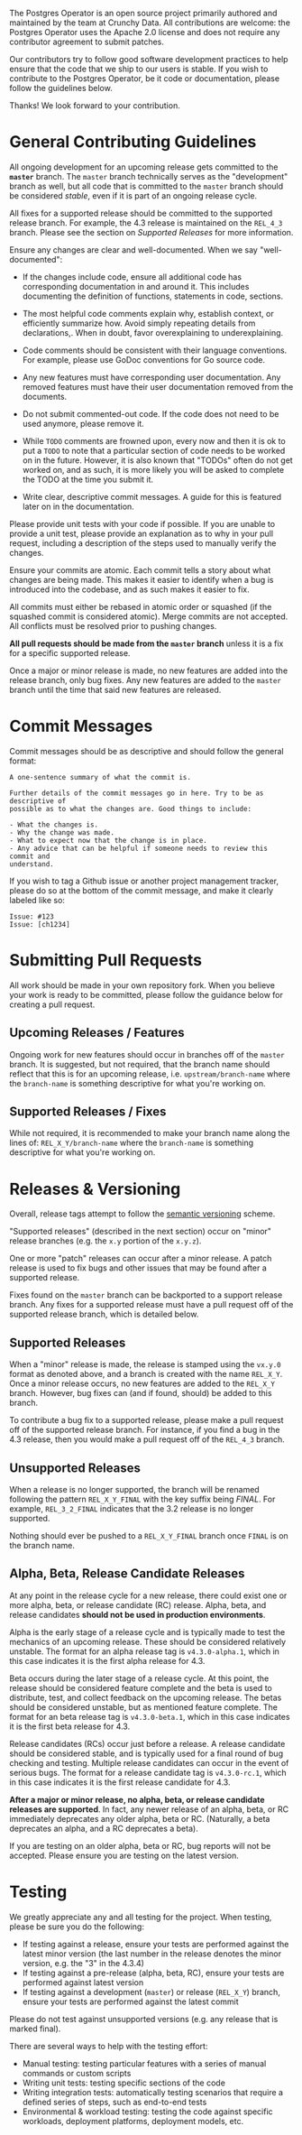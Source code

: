 The Postgres Operator is an open source project primarily authored and
maintained by the team at Crunchy Data. All contributions are welcome: the
Postgres Operator uses the Apache 2.0 license and does not require any
contributor agreement to submit patches.

Our contributors try to follow good software development practices to help
ensure that the code that we ship to our users is stable. If you wish to
contribute to the Postgres Operator, be it code or documentation, please follow
the guidelines below.

Thanks! We look forward to your contribution.

# General Contributing Guidelines

All ongoing development for an upcoming release gets committed to the
**`master`** branch. The `master` branch technically serves as the "development"
branch as well, but all code that is committed to the `master` branch should be
considered _stable_, even if it is part of an ongoing release cycle.

All fixes for a supported release should be committed to the supported release
branch. For example, the 4.3 release is maintained on the  `REL_4_3` branch.
Please see the section on _Supported Releases_ for more information.

Ensure any changes are clear and well-documented. When we say "well-documented":

- If the changes include code, ensure all additional code has corresponding
documentation in and around it. This includes documenting the definition of
functions, statements in code, sections.

- The most helpful code comments explain why, establish context, or efficiently
summarize how. Avoid simply repeating details from declarations,. When in doubt,
favor overexplaining to underexplaining.

- Code comments should be consistent with their language conventions. For
example, please use GoDoc conventions for Go source code.

- Any new features must have corresponding user documentation. Any removed
features must have their user documentation removed from the documents.

- Do not submit commented-out code. If the code does not need to be used
anymore, please remove it.

- While `TODO` comments are frowned upon, every now and then it is ok to put a
`TODO` to note that a particular section of code needs to be worked on in the
future. However, it is also known that "TODOs" often do not get worked on, and
as such, it is more likely you will be asked to complete the TODO at the time
you submit it.

- Write clear, descriptive commit messages. A guide for this is featured later
on in the documentation.

Please provide unit tests with your code if possible. If you are unable to
provide a unit test, please provide an explanation as to why in your pull
request, including a description of the steps used to manually verify the
changes.

Ensure your commits are atomic. Each commit tells a story about what changes
are being made. This makes it easier to identify when a bug is introduced into
the codebase, and as such makes it easier to fix.

All commits must either be rebased in atomic order or squashed (if the squashed
commit is considered atomic). Merge commits are not accepted. All conflicts must
be resolved prior to pushing changes.

**All pull requests should be made from the `master` branch** unless it is a fix
for a specific supported release.

Once a major or minor release is made, no new features are added into the
release branch, only bug fixes. Any new features are added to the `master`
branch until the time that said new features are released.

# Commit Messages

Commit messages should be as descriptive and should follow the general format:

```
A one-sentence summary of what the commit is.

Further details of the commit messages go in here. Try to be as descriptive of
possible as to what the changes are. Good things to include:

- What the changes is.
- Why the change was made.
- What to expect now that the change is in place.
- Any advice that can be helpful if someone needs to review this commit and
understand.
```

If you wish to tag a Github issue or another project management tracker, please
do so at the bottom of the commit message, and make it clearly labeled like so:

```
Issue: #123
Issue: [ch1234]
```

# Submitting Pull Requests

All work should be made in your own repository fork. When you believe your work
is ready to be committed, please follow the guidance below for creating a pull
request.

## Upcoming Releases / Features

Ongoing work for new features should occur in branches off of the `master`
branch. It is suggested, but not required, that the branch name should reflect
that this is for an upcoming release, i.e. `upstream/branch-name` where the
`branch-name` is something descriptive for what you're working on.

## Supported Releases / Fixes

While not required, it is recommended to make your branch name along the lines
of: `REL_X_Y/branch-name` where the `branch-name` is something descriptive
for what you're working on.

# Releases & Versioning

Overall, release tags attempt to follow the
[semantic versioning](https://semver.org) scheme.

"Supported releases" (described in the next section) occur on "minor" release
branches (e.g. the `x.y` portion of the `x.y.z`).

One or more "patch" releases can occur after a minor release. A patch release is
used to fix bugs and other issues that may be found after a supported release.

Fixes found on the `master` branch can be backported to a support release
branch. Any fixes for a supported release must have a pull request off of the
supported release branch, which is detailed below.

## Supported Releases

When a "minor" release is made, the release is stamped using the `vx.y.0` format
as denoted above, and a branch is created with the name `REL_X_Y`. Once a
minor release occurs, no new features are added to the `REL_X_Y` branch.
However, bug fixes can (and if found, should) be added to this branch.

To contribute a bug fix to a supported release, please make a pull request off
of the supported release branch. For instance, if you find a bug in the 4.3
release, then you would make a pull request off of the `REL_4_3` branch.

## Unsupported Releases

When a release is no longer supported, the branch will be renamed following the
pattern `REL_X_Y_FINAL` with the key suffix being _FINAL_. For example,
`REL_3_2_FINAL` indicates that the 3.2 release is no longer supported.

Nothing should ever be pushed to a `REL_X_Y_FINAL` branch once `FINAL` is on
the branch name.

## Alpha, Beta, Release Candidate Releases

At any point in the release cycle for a new release, there could exist one or
more alpha, beta, or release candidate (RC) release. Alpha, beta, and release
candidates **should not be used in production environments**.

Alpha is the early stage of a release cycle and is typically made to test the
mechanics of an upcoming release. These should be considered relatively
unstable. The format for an alpha release tag is `v4.3.0-alpha.1`, which in this
case indicates it is the first alpha release for 4.3.

Beta occurs during the later stage of a release cycle. At this point, the
release should be considered feature complete and the beta is used to
distribute, test, and collect feedback on the upcoming release. The betas should
be considered unstable, but as mentioned feature complete. The format for an
beta release tag is `v4.3.0-beta.1`, which in this case indicates it is the
first beta release for 4.3.

Release candidates (RCs) occur just before a release. A release candidate should
be considered stable, and is typically used for a final round of bug checking
and testing. Multiple release candidates can occur in the event of serious bugs.
The format for a release candidate tag is `v4.3.0-rc.1`, which in this
case indicates it is the first release candidate for 4.3.

**After a major or minor release, no alpha, beta, or release candidate releases
are supported**. In fact, any newer release of an alpha, beta, or RC immediately
deprecates any older alpha, beta or RC. (Naturally, a beta deprecates an alpha,
and a RC deprecates a beta).

If you are testing on an older alpha, beta or RC, bug reports will not be
accepted. Please ensure you are testing on the latest version.

# Testing

We greatly appreciate any and all testing for the project. When testing, please
be sure you do the following:

- If testing against a release, ensure your tests are performed against the
latest minor version (the last number in the release denotes the minor version,
e.g. the "3" in the 4.3.4)
- If testing against a pre-release (alpha, beta, RC), ensure your tests are
performed against latest version
- If testing against a development (`master`) or release (`REL_X_Y`) branch,
ensure your tests are performed against the latest commit

Please do not test against unsupported versions (e.g. any release that is marked
final).

There are several ways to help with the testing effort:

- Manual testing: testing particular features with a series of manual commands
or custom scripts
- Writing unit tests: testing specific sections of the code
- Writing integration tests: automatically testing scenarios that require a
defined series of steps, such as end-to-end tests
- Environmental & workload testing: testing the code against specific workloads,
deployment platforms, deployment models, etc.
